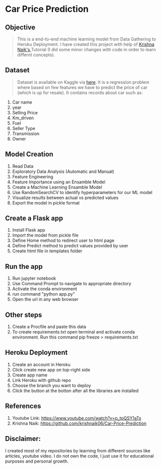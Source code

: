 # Car Price Prediction
## Objective
> This is a end-to-end machine learning model from Data Gathering to Heroku Deployment. I have created this project with help of <a href=https://github.com/krishnaik06/Car-Price-Prediction> Krishna Naik's </a> Tutorial (I did some minor changes with code in order to learn differnt concepts). 

## Dataset
> Dataset is available on Kaggle via <a href=https://www.kaggle.com/nehalbirla/vehicle-dataset-from-cardekho>here</a>. It is a regression problem where based on few features we have to predict the price of car (which is up for resale). It contains records about car such as:
1. Car name
2. year
3. Selling Price
4. Km_driven
5. Fuel
6. Seller Type
7. Transmission
8. Owner

## Model Creation
1. Read Data
2. Exploratory Data Analysis (Automatic and Manual)
3. Feature Engineering
4. Feature Importance using an Ensamble Model
5. Create a Machine Learning Ensamble Model
6. Use RandomSearchCV to identify hyperparameters for our ML model
7. Visualize results between actual vs predicted values
8. Export the model in pickle format

## Create a Flask app
1. Install Flask app
2. Import the model from pickle file
3. Define Home method to redirect user to html page
4. Define Predict method to predict values provided by user
5. Create html file in templates folder

## Run the app
1. Run jupyter notebook
2. Use Command Prompt to navigate to appropriate directory
3. Activate the conda environment
4. run command "python app.py"
5. Open the url in any web browser

## Other steps
1. Create a Procfile and paste this data
2. To create requirements.txt open terminal and activate conda environment. Run this command pip freeze > requirements.txt

## Heroku Deployment
1. Create an account in Heroku
2. Click create new app on top-right side
3. Create app name 
4. Link Heroku with github repo
5. Choose the branch you want to deploy
6. Click the button at the botton after all the libraries are installed

## References
1. Youtube Link: https://www.youtube.com/watch?v=p_tpQSY1aTs
2. Krishna Naik: https://github.com/krishnaik06/Car-Price-Prediction

## Disclaimer:
I created most of my repositories by learning from different sources like articles, youtube video. I do not own the code, I just use it for educational purposes and personal growth. 
